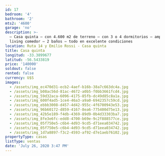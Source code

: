 ```yaml
---
id: 17
bedroom: '4'
bathroom: '2'
mts2: '4600'
garage: 'no'
description: >-
  – Casa quinta – con 4.600 m2 de terreno – con 3 o 4 dormitorios – amplio
  living comedor – 2 baños – todo en excelente condiciones
location: Ruta 14 y Emilio Rossi - Casa quinta
title: Casa quinta
longitud: -33.3899677
latitud: -56.5433819
price: '140000'
soldout: false
rented: false
currency: U$S
images:
  - /assets/img_ec470d31-ecb2-4aef-b16b-38a7c663dc4a.jpg
  - /assets/img_b08ac56d-81ac-4672-a0b5-f0bb3661fcd4.jpg
  - /assets/img_59d32aca-6096-4175-85fb-dc49d85c8a1a.jpg
  - /assets/img_600f4ad5-1ce4-46a3-a9a0-6942357c59cd.jpg
  - /assets/img_ebbb3008-d457-4d42-955c-4f6700943e53.jpg
  - /assets/img_96b60172-d859-4167-8ea6-775400d75e13.jpg
  - /assets/img_42b5e189-f4db-4369-89d9-0b4d33303ba7.jpg
  - /assets/img_8fe3e6fc-edd8-4700-b69e-9c2f888577ce.jpg
  - /assets/img_05f750e5-c6b4-4d93-9cd5-d71eea034742.jpg
  - /assets/img_05f750e5-c6b4-4d93-9cd5-d71eea034742.jpg
  - /assets/img_1d7a8897-f3c2-4593-af92-d7e1aeb76102.jpg
propertyType: casas
listType: ventas
date: 'July 26, 2020 3:47 PM'
---
```


